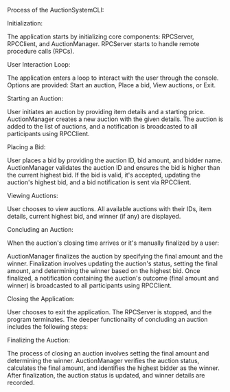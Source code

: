 Process of the AuctionSystemCLI:

Initialization:

The application starts by initializing core components: RPCServer, RPCClient, and AuctionManager.
RPCServer starts to handle remote procedure calls (RPCs).

User Interaction Loop:

The application enters a loop to interact with the user through the console.
Options are provided: Start an auction, Place a bid, View auctions, or Exit.

Starting an Auction:

User initiates an auction by providing item details and a starting price.
AuctionManager creates a new auction with the given details.
The auction is added to the list of auctions, and a notification is broadcasted to all participants using RPCClient.

Placing a Bid:

User places a bid by providing the auction ID, bid amount, and bidder name.
AuctionManager validates the auction ID and ensures the bid is higher than the current highest bid.
If the bid is valid, it's accepted, updating the auction's highest bid, and a bid notification is sent via RPCClient.

Viewing Auctions:

User chooses to view auctions.
All available auctions with their IDs, item details, current highest bid, and winner (if any) are displayed.

Concluding an Auction:

When the auction's closing time arrives or it's manually finalized by a user:

AuctionManager finalizes the auction by specifying the final amount and the winner.
Finalization involves updating the auction's status, setting the final amount, and determining the winner based on the highest bid.
Once finalized, a notification containing the auction's outcome (final amount and winner) is broadcasted to all participants using RPCClient.

Closing the Application:

User chooses to exit the application.
The RPCServer is stopped, and the program terminates.
The deeper functionality of concluding an auction includes the following steps:

Finalizing the Auction:

The process of closing an auction involves setting the final amount and determining the winner.
AuctionManager verifies the auction status, calculates the final amount, and identifies the highest bidder as the winner.
After finalization, the auction status is updated, and winner details are recorded.
